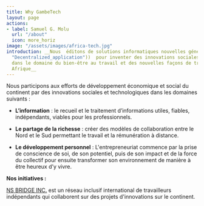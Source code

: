 ```yaml
---
title: Why GambeTech
layout: page
actions:
- label: Samuel G. Molu
  url: "/about"
  icon: more_horiz
image: "/assets/images/africa-tech.jpg"
introduction: __Nous  éditons de solutions informatiques nouvelles générations ([dApps](https://en.wikipedia.org/wiki/Decentralized_application
  "Decentralized_application"))  pour inventer des innovations sociales et économiques
  dans le domaine du bien-être au travail et des nouvelles façons de travailler en
  Afrique__
---
```


Nous participons aux efforts de développement économique et social du continent par des innovations sociales et technologiques dans les  domaines suivants :

* __L’information__ : le recueil et le traitement d’informations utiles, fiables, indépendants, viables pour les professionnels.

* __Le partage de la richesse__ : créer des modèles de collaboration entre le Nord et le Sud permettant le travail et la rémunération à distance.

* __Le développement personnel__ :  L'entrepreneuriat commence par la prise de conscience de soi, de son potentiel, puis de son impact et de la force du collectif pour ensuite transformer son environnement de manière à être heureux d’y vivre.

**Nos initiatives :** 

 [NS BRIDGE INC.](# "North South BRIDGE") est un réseau inclusif international de travailleurs indépendants qui collaborent sur des projets d'innovations sur le continent.